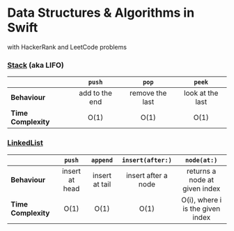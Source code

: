 # Data Structures &amp; Algorithms in Swift
with HackerRank and LeetCode problems



### [Stack](Stack/Stack/Stack.swift) (aka LIFO)
|                     | `push`         | `pop`           | `peek`
| ------------------- | :-----------:  | :-----------:   | :-----------:
| **Behaviour**       | add to the end | remove the last | look at the last
| **Time Complexity** | O(1)           | O(1)            | O(1)


### [LinkedList](LinkedList/LinkedList/LinkedList.swift)
|                     | `push`         | `append`        | `insert(after:)`    | `node(at:)`
| ------------------- | :-----------:  | :-----------:   | :-----------:       | :-----------:
| **Behaviour**       | insert at head | insert at tail  | insert after a node | returns a node at given index
| **Time Complexity** | O(1)           | O(1)            | O(1)                | O(i), where i is the given index
